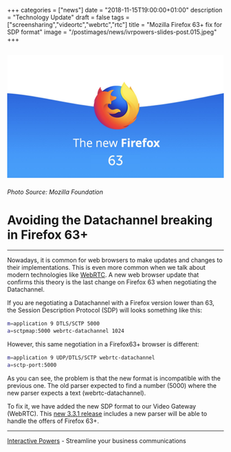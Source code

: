 +++
categories = ["news"]
date = "2018-11-15T19:00:00+01:00"
description = "Technology Update"
draft = false
tags = ["screensharing","videortc","webrtc","rtc"]
title = "Mozilla Firefox 63+ fix for SDP format"
image = "/postimages/news/ivrpowers-slides-post.015.jpeg"
+++

![Mozilla Firefox 63](/postimages/news/ivrpowers-slides-post.015.jpeg)
------------
###### Photo Source: Mozilla Foundation

# Avoiding the Datachannel breaking in Firefox 63+
---

Nowadays, it is common for web browsers to make updates and changes to their implementations. This is even more common when we talk about modern technologies like [WebRTC](http://blog.ivrpowers.com/post/technologies/what-is-webrtc/). A new web browser update that confirms this theory is the last change on Firefox 63 when negotiating the Datachannel.

If you are negotiating a Datachannel with a Firefox version lower than 63, the Session Description Protocol (SDP) will looks something like this:

~~~bash
m=application 9 DTLS/SCTP 5000
a=sctpmap:5000 webrtc-datachannel 1024
~~~

However, this same negotiation in a Firefox63+ browser is different:

~~~bash
m=application 9 UDP/DTLS/SCTP webrtc-datachannel
a=sctp-port:5000
~~~

As you can see, the problem is that the new format is incompatible with the previous one. The old parser expected to find a number (5000) where the new parser expects a text (webrtc-datachannel).

To fix it, we have added the new SDP format to our Video Gateway (WebRTC). This [new 3.3.1 release](http://blog.ivrpowers.com/post/updates/update-video-rtc-webrtc-3.3.1/) includes a new parser will be able to handle the offers of Firefox 63+.

---
[Interactive Powers](http://www.ivrpowers.com/ ) - Streamline your business communications



